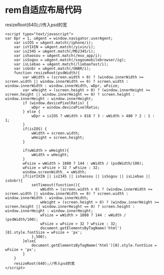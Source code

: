 # rem自适应布局代码
 
 resizeRoot(640);//传入psd的宽


	<script type="text/javascript">
	var Dpr = 1, uAgent = window.navigator.userAgent;
    	var isIOS = uAgent.match(/iphone/i);
    	var isYIXIN = uAgent.match(/yixin/i);
    	var is2345 = uAgent.match(/Mb2345/i);
    	var ishaosou = uAgent.match(/mso_app/i);
	    var isSogou = uAgent.match(/sogoumobilebrowser/ig);
	    var isLiebao = uAgent.match(/liebaofast/i);
	    var isGnbr = uAgent.match(/GNBR/i);
	    function resizeRoot(psdWidth){
		    var wWidth = (screen.width > 0) ? (window.innerWidth >= screen.width || window.innerWidth == 0) ? screen.width : window.innerWidth : window.innerWidth, wDpr, wFsize;
		    var wHeight = (screen.height > 0) ? (window.innerHeight >= screen.height || window.innerHeight == 0) ? screen.height : window.innerHeight : window.innerHeight;
		    if (window.devicePixelRatio) {
	   	 		wDpr = window.devicePixelRatio;
		    } else {
		    	wDpr = isIOS ? wWidth > 818 ? 3 : wWidth > 480 ? 2 : 1 : 1;
		    }
		    if(isIOS) {
		    	wWidth = screen.width;
		    	wHeight = screen.height;
		    }
		      
		    if(wWidth > wHeight){
		    	wWidth = wHeight;
		    }
		    wFsize = wWidth > 1080 ? 144 : wWidth / (psdWidth/100);
		    wFsize = wFsize > 32 ? wFsize : 32;
		    window.screenWidth_ = wWidth;
		    if(isYIXIN || is2345 || ishaosou || isSogou || isLiebao || isGnbr){
			    setTimeout(function(){
				    wWidth = (screen.width > 0) ? (window.innerWidth >= screen.width || window.innerWidth == 0) ? screen.width : window.innerWidth : window.innerWidth;
				    wHeight = (screen.height > 0) ? (window.innerHeight >= screen.height || window.innerHeight == 0) ? screen.height : window.innerHeight : window.innerHeight;
				    wFsize = wWidth > 1080 ? 144 : wWidth / (psdWidth/100);
				    wFsize = wFsize > 32 ? wFsize : 32;
				    document.getElementsByTagName('html')[0].style.fontSize = wFsize + 'px';
			    },500);
		    }else{
		    	document.getElementsByTagName('html')[0].style.fontSize = wFsize + 'px';
		    }
	    }
	    resizeRoot(640);//传入psd的宽
    </script>
    
    
